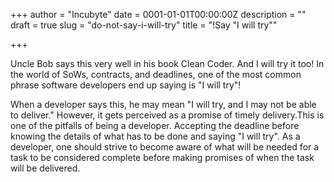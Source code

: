 +++
author = "Incubyte"
date = 0001-01-01T00:00:00Z
description = ""
draft = true
slug = "do-not-say-i-will-try"
title = "!Say \"I will try\""

+++


Uncle Bob says this very well in his book Clean Coder. And I will try it too! In the world of SoWs, contracts, and deadlines, one of the most common phrase software developers end up saying is "I will try"!

When a developer says this, he may mean "I will try, and I may not be able to deliver." However, it gets perceived as a promise of timely delivery.This is one of the pitfalls of being a developer. Accepting the deadline before knowing the details of what has to be done and saying "I will try". As a developer, one should strive to become aware of what will be needed for a task to be considered complete before making promises of when the task will be delivered.


